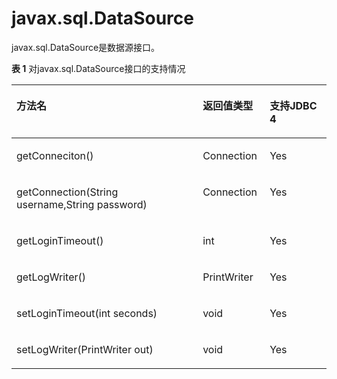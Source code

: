 # javax.sql.DataSource<a name="ZH-CN_TOPIC_0289899938"></a>

javax.sql.DataSource是数据源接口。

**表 1**  对javax.sql.DataSource接口的支持情况

<a name="zh-cn_topic_0283137410_zh-cn_topic_0238274497_zh-cn_topic_0237120400_zh-cn_topic_0213179166_zh-cn_topic_0189249999_zh-cn_topic_0059778057_zh-cn_topic_0058965225_table22538896"></a>
<table><thead align="left"><tr id="zh-cn_topic_0283137410_zh-cn_topic_0238274497_zh-cn_topic_0237120400_zh-cn_topic_0213179166_zh-cn_topic_0189249999_zh-cn_topic_0059778057_zh-cn_topic_0058965225_row34865158"><th class="cellrowborder" valign="top" width="59.160000000000004%" id="mcps1.2.4.1.1"><p id="zh-cn_topic_0283137410_zh-cn_topic_0238274497_zh-cn_topic_0237120400_zh-cn_topic_0213179166_zh-cn_topic_0189249999_zh-cn_topic_0059778057_zh-cn_topic_0058965225_p34983404"><a name="zh-cn_topic_0283137410_zh-cn_topic_0238274497_zh-cn_topic_0237120400_zh-cn_topic_0213179166_zh-cn_topic_0189249999_zh-cn_topic_0059778057_zh-cn_topic_0058965225_p34983404"></a><a name="zh-cn_topic_0283137410_zh-cn_topic_0238274497_zh-cn_topic_0237120400_zh-cn_topic_0213179166_zh-cn_topic_0189249999_zh-cn_topic_0059778057_zh-cn_topic_0058965225_p34983404"></a>方法名</p>
</th>
<th class="cellrowborder" valign="top" width="21.23%" id="mcps1.2.4.1.2"><p id="zh-cn_topic_0283137410_zh-cn_topic_0238274497_zh-cn_topic_0237120400_zh-cn_topic_0213179166_zh-cn_topic_0189249999_zh-cn_topic_0059778057_zh-cn_topic_0058965225_p32614166"><a name="zh-cn_topic_0283137410_zh-cn_topic_0238274497_zh-cn_topic_0237120400_zh-cn_topic_0213179166_zh-cn_topic_0189249999_zh-cn_topic_0059778057_zh-cn_topic_0058965225_p32614166"></a><a name="zh-cn_topic_0283137410_zh-cn_topic_0238274497_zh-cn_topic_0237120400_zh-cn_topic_0213179166_zh-cn_topic_0189249999_zh-cn_topic_0059778057_zh-cn_topic_0058965225_p32614166"></a>返回值类型</p>
</th>
<th class="cellrowborder" valign="top" width="19.61%" id="mcps1.2.4.1.3"><p id="zh-cn_topic_0283137410_zh-cn_topic_0238274497_zh-cn_topic_0237120400_zh-cn_topic_0213179166_zh-cn_topic_0189249999_zh-cn_topic_0059778057_zh-cn_topic_0058965225_p43199654"><a name="zh-cn_topic_0283137410_zh-cn_topic_0238274497_zh-cn_topic_0237120400_zh-cn_topic_0213179166_zh-cn_topic_0189249999_zh-cn_topic_0059778057_zh-cn_topic_0058965225_p43199654"></a><a name="zh-cn_topic_0283137410_zh-cn_topic_0238274497_zh-cn_topic_0237120400_zh-cn_topic_0213179166_zh-cn_topic_0189249999_zh-cn_topic_0059778057_zh-cn_topic_0058965225_p43199654"></a>支持JDBC 4</p>
</th>
</tr>
</thead>
<tbody><tr id="zh-cn_topic_0283137410_zh-cn_topic_0238274497_zh-cn_topic_0237120400_zh-cn_topic_0213179166_zh-cn_topic_0189249999_zh-cn_topic_0059778057_zh-cn_topic_0058965225_row15003774"><td class="cellrowborder" valign="top" width="59.160000000000004%" headers="mcps1.2.4.1.1 "><p id="zh-cn_topic_0283137410_zh-cn_topic_0238274497_zh-cn_topic_0237120400_zh-cn_topic_0213179166_zh-cn_topic_0189249999_zh-cn_topic_0059778057_zh-cn_topic_0058965225_p528067"><a name="zh-cn_topic_0283137410_zh-cn_topic_0238274497_zh-cn_topic_0237120400_zh-cn_topic_0213179166_zh-cn_topic_0189249999_zh-cn_topic_0059778057_zh-cn_topic_0058965225_p528067"></a><a name="zh-cn_topic_0283137410_zh-cn_topic_0238274497_zh-cn_topic_0237120400_zh-cn_topic_0213179166_zh-cn_topic_0189249999_zh-cn_topic_0059778057_zh-cn_topic_0058965225_p528067"></a>getConneciton()</p>
</td>
<td class="cellrowborder" valign="top" width="21.23%" headers="mcps1.2.4.1.2 "><p id="zh-cn_topic_0283137410_zh-cn_topic_0238274497_zh-cn_topic_0237120400_zh-cn_topic_0213179166_zh-cn_topic_0189249999_zh-cn_topic_0059778057_zh-cn_topic_0058965225_p1162173"><a name="zh-cn_topic_0283137410_zh-cn_topic_0238274497_zh-cn_topic_0237120400_zh-cn_topic_0213179166_zh-cn_topic_0189249999_zh-cn_topic_0059778057_zh-cn_topic_0058965225_p1162173"></a><a name="zh-cn_topic_0283137410_zh-cn_topic_0238274497_zh-cn_topic_0237120400_zh-cn_topic_0213179166_zh-cn_topic_0189249999_zh-cn_topic_0059778057_zh-cn_topic_0058965225_p1162173"></a>Connection</p>
</td>
<td class="cellrowborder" valign="top" width="19.61%" headers="mcps1.2.4.1.3 "><p id="zh-cn_topic_0283137410_zh-cn_topic_0238274497_zh-cn_topic_0237120400_zh-cn_topic_0213179166_zh-cn_topic_0189249999_zh-cn_topic_0059778057_zh-cn_topic_0058965225_p37858335"><a name="zh-cn_topic_0283137410_zh-cn_topic_0238274497_zh-cn_topic_0237120400_zh-cn_topic_0213179166_zh-cn_topic_0189249999_zh-cn_topic_0059778057_zh-cn_topic_0058965225_p37858335"></a><a name="zh-cn_topic_0283137410_zh-cn_topic_0238274497_zh-cn_topic_0237120400_zh-cn_topic_0213179166_zh-cn_topic_0189249999_zh-cn_topic_0059778057_zh-cn_topic_0058965225_p37858335"></a>Yes</p>
</td>
</tr>
<tr id="zh-cn_topic_0283137410_zh-cn_topic_0238274497_zh-cn_topic_0237120400_zh-cn_topic_0213179166_zh-cn_topic_0189249999_zh-cn_topic_0059778057_zh-cn_topic_0058965225_row60334737"><td class="cellrowborder" valign="top" width="59.160000000000004%" headers="mcps1.2.4.1.1 "><p id="zh-cn_topic_0283137410_zh-cn_topic_0238274497_zh-cn_topic_0237120400_zh-cn_topic_0213179166_zh-cn_topic_0189249999_zh-cn_topic_0059778057_zh-cn_topic_0058965225_p34879213"><a name="zh-cn_topic_0283137410_zh-cn_topic_0238274497_zh-cn_topic_0237120400_zh-cn_topic_0213179166_zh-cn_topic_0189249999_zh-cn_topic_0059778057_zh-cn_topic_0058965225_p34879213"></a><a name="zh-cn_topic_0283137410_zh-cn_topic_0238274497_zh-cn_topic_0237120400_zh-cn_topic_0213179166_zh-cn_topic_0189249999_zh-cn_topic_0059778057_zh-cn_topic_0058965225_p34879213"></a>getConnection(String username,String password)</p>
</td>
<td class="cellrowborder" valign="top" width="21.23%" headers="mcps1.2.4.1.2 "><p id="zh-cn_topic_0283137410_zh-cn_topic_0238274497_zh-cn_topic_0237120400_zh-cn_topic_0213179166_zh-cn_topic_0189249999_zh-cn_topic_0059778057_zh-cn_topic_0058965225_p10087152"><a name="zh-cn_topic_0283137410_zh-cn_topic_0238274497_zh-cn_topic_0237120400_zh-cn_topic_0213179166_zh-cn_topic_0189249999_zh-cn_topic_0059778057_zh-cn_topic_0058965225_p10087152"></a><a name="zh-cn_topic_0283137410_zh-cn_topic_0238274497_zh-cn_topic_0237120400_zh-cn_topic_0213179166_zh-cn_topic_0189249999_zh-cn_topic_0059778057_zh-cn_topic_0058965225_p10087152"></a>Connection</p>
</td>
<td class="cellrowborder" valign="top" width="19.61%" headers="mcps1.2.4.1.3 "><p id="zh-cn_topic_0283137410_zh-cn_topic_0238274497_zh-cn_topic_0237120400_zh-cn_topic_0213179166_zh-cn_topic_0189249999_zh-cn_topic_0059778057_zh-cn_topic_0058965225_p41475246"><a name="zh-cn_topic_0283137410_zh-cn_topic_0238274497_zh-cn_topic_0237120400_zh-cn_topic_0213179166_zh-cn_topic_0189249999_zh-cn_topic_0059778057_zh-cn_topic_0058965225_p41475246"></a><a name="zh-cn_topic_0283137410_zh-cn_topic_0238274497_zh-cn_topic_0237120400_zh-cn_topic_0213179166_zh-cn_topic_0189249999_zh-cn_topic_0059778057_zh-cn_topic_0058965225_p41475246"></a>Yes</p>
</td>
</tr>
<tr id="zh-cn_topic_0283137410_zh-cn_topic_0238274497_zh-cn_topic_0237120400_zh-cn_topic_0213179166_zh-cn_topic_0189249999_zh-cn_topic_0059778057_zh-cn_topic_0058965225_row50704433"><td class="cellrowborder" valign="top" width="59.160000000000004%" headers="mcps1.2.4.1.1 "><p id="zh-cn_topic_0283137410_zh-cn_topic_0238274497_zh-cn_topic_0237120400_zh-cn_topic_0213179166_zh-cn_topic_0189249999_zh-cn_topic_0059778057_zh-cn_topic_0058965225_p2018971"><a name="zh-cn_topic_0283137410_zh-cn_topic_0238274497_zh-cn_topic_0237120400_zh-cn_topic_0213179166_zh-cn_topic_0189249999_zh-cn_topic_0059778057_zh-cn_topic_0058965225_p2018971"></a><a name="zh-cn_topic_0283137410_zh-cn_topic_0238274497_zh-cn_topic_0237120400_zh-cn_topic_0213179166_zh-cn_topic_0189249999_zh-cn_topic_0059778057_zh-cn_topic_0058965225_p2018971"></a>getLoginTimeout()</p>
</td>
<td class="cellrowborder" valign="top" width="21.23%" headers="mcps1.2.4.1.2 "><p id="zh-cn_topic_0283137410_zh-cn_topic_0238274497_zh-cn_topic_0237120400_zh-cn_topic_0213179166_zh-cn_topic_0189249999_zh-cn_topic_0059778057_zh-cn_topic_0058965225_p14616348"><a name="zh-cn_topic_0283137410_zh-cn_topic_0238274497_zh-cn_topic_0237120400_zh-cn_topic_0213179166_zh-cn_topic_0189249999_zh-cn_topic_0059778057_zh-cn_topic_0058965225_p14616348"></a><a name="zh-cn_topic_0283137410_zh-cn_topic_0238274497_zh-cn_topic_0237120400_zh-cn_topic_0213179166_zh-cn_topic_0189249999_zh-cn_topic_0059778057_zh-cn_topic_0058965225_p14616348"></a>int</p>
</td>
<td class="cellrowborder" valign="top" width="19.61%" headers="mcps1.2.4.1.3 "><p id="zh-cn_topic_0283137410_zh-cn_topic_0238274497_zh-cn_topic_0237120400_zh-cn_topic_0213179166_zh-cn_topic_0189249999_zh-cn_topic_0059778057_zh-cn_topic_0058965225_p12607471"><a name="zh-cn_topic_0283137410_zh-cn_topic_0238274497_zh-cn_topic_0237120400_zh-cn_topic_0213179166_zh-cn_topic_0189249999_zh-cn_topic_0059778057_zh-cn_topic_0058965225_p12607471"></a><a name="zh-cn_topic_0283137410_zh-cn_topic_0238274497_zh-cn_topic_0237120400_zh-cn_topic_0213179166_zh-cn_topic_0189249999_zh-cn_topic_0059778057_zh-cn_topic_0058965225_p12607471"></a>Yes</p>
</td>
</tr>
<tr id="zh-cn_topic_0283137410_zh-cn_topic_0238274497_zh-cn_topic_0237120400_zh-cn_topic_0213179166_zh-cn_topic_0189249999_zh-cn_topic_0059778057_zh-cn_topic_0058965225_row64216211"><td class="cellrowborder" valign="top" width="59.160000000000004%" headers="mcps1.2.4.1.1 "><p id="zh-cn_topic_0283137410_zh-cn_topic_0238274497_zh-cn_topic_0237120400_zh-cn_topic_0213179166_zh-cn_topic_0189249999_zh-cn_topic_0059778057_zh-cn_topic_0058965225_p64404847"><a name="zh-cn_topic_0283137410_zh-cn_topic_0238274497_zh-cn_topic_0237120400_zh-cn_topic_0213179166_zh-cn_topic_0189249999_zh-cn_topic_0059778057_zh-cn_topic_0058965225_p64404847"></a><a name="zh-cn_topic_0283137410_zh-cn_topic_0238274497_zh-cn_topic_0237120400_zh-cn_topic_0213179166_zh-cn_topic_0189249999_zh-cn_topic_0059778057_zh-cn_topic_0058965225_p64404847"></a>getLogWriter()</p>
</td>
<td class="cellrowborder" valign="top" width="21.23%" headers="mcps1.2.4.1.2 "><p id="zh-cn_topic_0283137410_zh-cn_topic_0238274497_zh-cn_topic_0237120400_zh-cn_topic_0213179166_zh-cn_topic_0189249999_zh-cn_topic_0059778057_zh-cn_topic_0058965225_p58951216"><a name="zh-cn_topic_0283137410_zh-cn_topic_0238274497_zh-cn_topic_0237120400_zh-cn_topic_0213179166_zh-cn_topic_0189249999_zh-cn_topic_0059778057_zh-cn_topic_0058965225_p58951216"></a><a name="zh-cn_topic_0283137410_zh-cn_topic_0238274497_zh-cn_topic_0237120400_zh-cn_topic_0213179166_zh-cn_topic_0189249999_zh-cn_topic_0059778057_zh-cn_topic_0058965225_p58951216"></a>PrintWriter</p>
</td>
<td class="cellrowborder" valign="top" width="19.61%" headers="mcps1.2.4.1.3 "><p id="zh-cn_topic_0283137410_zh-cn_topic_0238274497_zh-cn_topic_0237120400_zh-cn_topic_0213179166_zh-cn_topic_0189249999_zh-cn_topic_0059778057_zh-cn_topic_0058965225_p8943120"><a name="zh-cn_topic_0283137410_zh-cn_topic_0238274497_zh-cn_topic_0237120400_zh-cn_topic_0213179166_zh-cn_topic_0189249999_zh-cn_topic_0059778057_zh-cn_topic_0058965225_p8943120"></a><a name="zh-cn_topic_0283137410_zh-cn_topic_0238274497_zh-cn_topic_0237120400_zh-cn_topic_0213179166_zh-cn_topic_0189249999_zh-cn_topic_0059778057_zh-cn_topic_0058965225_p8943120"></a>Yes</p>
</td>
</tr>
<tr id="zh-cn_topic_0283137410_zh-cn_topic_0238274497_zh-cn_topic_0237120400_zh-cn_topic_0213179166_zh-cn_topic_0189249999_zh-cn_topic_0059778057_zh-cn_topic_0058965225_row4223360"><td class="cellrowborder" valign="top" width="59.160000000000004%" headers="mcps1.2.4.1.1 "><p id="zh-cn_topic_0283137410_zh-cn_topic_0238274497_zh-cn_topic_0237120400_zh-cn_topic_0213179166_zh-cn_topic_0189249999_zh-cn_topic_0059778057_zh-cn_topic_0058965225_p22814665"><a name="zh-cn_topic_0283137410_zh-cn_topic_0238274497_zh-cn_topic_0237120400_zh-cn_topic_0213179166_zh-cn_topic_0189249999_zh-cn_topic_0059778057_zh-cn_topic_0058965225_p22814665"></a><a name="zh-cn_topic_0283137410_zh-cn_topic_0238274497_zh-cn_topic_0237120400_zh-cn_topic_0213179166_zh-cn_topic_0189249999_zh-cn_topic_0059778057_zh-cn_topic_0058965225_p22814665"></a>setLoginTimeout(int seconds)</p>
</td>
<td class="cellrowborder" valign="top" width="21.23%" headers="mcps1.2.4.1.2 "><p id="zh-cn_topic_0283137410_zh-cn_topic_0238274497_zh-cn_topic_0237120400_zh-cn_topic_0213179166_zh-cn_topic_0189249999_zh-cn_topic_0059778057_zh-cn_topic_0058965225_p14587523"><a name="zh-cn_topic_0283137410_zh-cn_topic_0238274497_zh-cn_topic_0237120400_zh-cn_topic_0213179166_zh-cn_topic_0189249999_zh-cn_topic_0059778057_zh-cn_topic_0058965225_p14587523"></a><a name="zh-cn_topic_0283137410_zh-cn_topic_0238274497_zh-cn_topic_0237120400_zh-cn_topic_0213179166_zh-cn_topic_0189249999_zh-cn_topic_0059778057_zh-cn_topic_0058965225_p14587523"></a>void</p>
</td>
<td class="cellrowborder" valign="top" width="19.61%" headers="mcps1.2.4.1.3 "><p id="zh-cn_topic_0283137410_zh-cn_topic_0238274497_zh-cn_topic_0237120400_zh-cn_topic_0213179166_zh-cn_topic_0189249999_zh-cn_topic_0059778057_zh-cn_topic_0058965225_p14565683"><a name="zh-cn_topic_0283137410_zh-cn_topic_0238274497_zh-cn_topic_0237120400_zh-cn_topic_0213179166_zh-cn_topic_0189249999_zh-cn_topic_0059778057_zh-cn_topic_0058965225_p14565683"></a><a name="zh-cn_topic_0283137410_zh-cn_topic_0238274497_zh-cn_topic_0237120400_zh-cn_topic_0213179166_zh-cn_topic_0189249999_zh-cn_topic_0059778057_zh-cn_topic_0058965225_p14565683"></a>Yes</p>
</td>
</tr>
<tr id="zh-cn_topic_0283137410_zh-cn_topic_0238274497_zh-cn_topic_0237120400_zh-cn_topic_0213179166_zh-cn_topic_0189249999_zh-cn_topic_0059778057_zh-cn_topic_0058965225_row33783717"><td class="cellrowborder" valign="top" width="59.160000000000004%" headers="mcps1.2.4.1.1 "><p id="zh-cn_topic_0283137410_zh-cn_topic_0238274497_zh-cn_topic_0237120400_zh-cn_topic_0213179166_zh-cn_topic_0189249999_zh-cn_topic_0059778057_zh-cn_topic_0058965225_p23697570"><a name="zh-cn_topic_0283137410_zh-cn_topic_0238274497_zh-cn_topic_0237120400_zh-cn_topic_0213179166_zh-cn_topic_0189249999_zh-cn_topic_0059778057_zh-cn_topic_0058965225_p23697570"></a><a name="zh-cn_topic_0283137410_zh-cn_topic_0238274497_zh-cn_topic_0237120400_zh-cn_topic_0213179166_zh-cn_topic_0189249999_zh-cn_topic_0059778057_zh-cn_topic_0058965225_p23697570"></a>setLogWriter(PrintWriter out)</p>
</td>
<td class="cellrowborder" valign="top" width="21.23%" headers="mcps1.2.4.1.2 "><p id="zh-cn_topic_0283137410_zh-cn_topic_0238274497_zh-cn_topic_0237120400_zh-cn_topic_0213179166_zh-cn_topic_0189249999_zh-cn_topic_0059778057_zh-cn_topic_0058965225_p56396926"><a name="zh-cn_topic_0283137410_zh-cn_topic_0238274497_zh-cn_topic_0237120400_zh-cn_topic_0213179166_zh-cn_topic_0189249999_zh-cn_topic_0059778057_zh-cn_topic_0058965225_p56396926"></a><a name="zh-cn_topic_0283137410_zh-cn_topic_0238274497_zh-cn_topic_0237120400_zh-cn_topic_0213179166_zh-cn_topic_0189249999_zh-cn_topic_0059778057_zh-cn_topic_0058965225_p56396926"></a>void</p>
</td>
<td class="cellrowborder" valign="top" width="19.61%" headers="mcps1.2.4.1.3 "><p id="zh-cn_topic_0283137410_zh-cn_topic_0238274497_zh-cn_topic_0237120400_zh-cn_topic_0213179166_zh-cn_topic_0189249999_zh-cn_topic_0059778057_zh-cn_topic_0058965225_p65800508"><a name="zh-cn_topic_0283137410_zh-cn_topic_0238274497_zh-cn_topic_0237120400_zh-cn_topic_0213179166_zh-cn_topic_0189249999_zh-cn_topic_0059778057_zh-cn_topic_0058965225_p65800508"></a><a name="zh-cn_topic_0283137410_zh-cn_topic_0238274497_zh-cn_topic_0237120400_zh-cn_topic_0213179166_zh-cn_topic_0189249999_zh-cn_topic_0059778057_zh-cn_topic_0058965225_p65800508"></a>Yes</p>
</td>
</tr>
</tbody>
</table>

